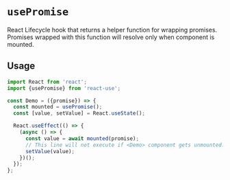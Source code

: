 # `usePromise`

React Lifecycle hook that returns a helper function for wrapping promises.
Promises wrapped with this function will resolve only when component is mounted.


## Usage

```jsx
import React from 'react';
import {usePromise} from 'react-use';

const Demo = ({promise}) => {
  const mounted = usePromise();
  const [value, setValue] = React.useState();

  React.useEffect(() => {
    (async () => {
      const value = await mounted(promise);
      // This line will not execute if <Demo> component gets unmounted.
      setValue(value);
    })();
  });
};
```

